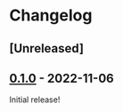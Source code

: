 # Changelog

<!-- https://keepachangelog.com/en/1.0.0/ -->

## [Unreleased]

## [0.1.0] - 2022-11-06

Initial release!

[0.1.0]: https://github.com/langston-barrett/tree-sitter-edit/releases/tag/v0.1.0
